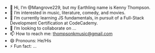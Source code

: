 - 👋 Hi, I’m @Mangrove229, but my Earthling name is Kenny Thompson.
- 👀 I’m interested in music, literature, comedy, and movies.
- 🌱 I’m currently learning JS fundamentals, in pursuit of a Full-Stack Development Certification at CodeCademy.
- 💞️ I’m looking to collaborate on ...
- 📫 How to reach me: thompsonkmusic@gmail.com
- 😄 Pronouns: He/His
- ⚡ Fun fact: ...

<!---
Mangrove229/Mangrove229 is a ✨ special ✨ repository because its `README.md` (this file) appears on your GitHub profile.
You can click the Preview link to take a look at your changes.
--->
